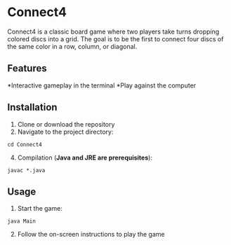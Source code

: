 # Connect4
Connect4 is a classic board game where two players take turns dropping colored discs into a grid. The goal is to be the first to connect four discs of the same color in a row, column, or diagonal.

Features
------
*Interactive gameplay in the terminal
*Play against the computer

Installation
-----
1. Clone or download the repository
2. Navigate to the project directory:
```
cd Connect4
```
4. Compilation (**Java and JRE are prerequisites**):
```
javac *.java
```

Usage
-----
1. Start the game:
```
java Main
```
2. Follow the on-screen instructions to play the game
